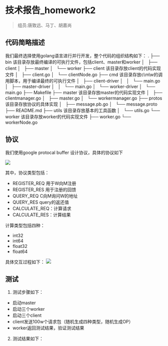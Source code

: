 # 技术报告_homework2

> 组员:唐致远、马丁、胡嘉尚
> 

## 代码简略描述

我们最终选择使用golang语言进行并行开发，整个代码的组织结构如下：
.
├── bin 该目录存放最终编译的可执行文件，包括client、master和worker
│   ├── client
│   ├── master
│   └── worker
├── client 该目录存放client的代码实现文件
│   ├── client.go
│   └── clientNode.go
├── cmd  该目录存放c\m\w的调用脚本，用于编译最终的可执行文件
│   ├── client-driver
│   │   └── main.go
│   ├── master-driver
│   │   └── main.go
│   └── worker-driver
│       └── main.go
├── Makefile
├── master  该目录存放master的代码实现文件
│   ├── clientmanager.go
│   ├── master.go
│   └── workermanager.go
├── protos 该目录存放协议的具体实现
│   ├── message.pb.go
│   └── message.proto
├── README.md
├── utils  该目录存放基本的工具函数
│   └── utils.go
└── worker  该目录存放worker的代码实现文件
    ├── worker.go
    └── workerNode.go

## 协议

我们使用google protocal buffer 设计协议，具体的协议如下

![](1.png)

其中，协议类型包括：
- REGISTER_REQ 用于W向M注册
- REGISTER_RES 用于注册的回馈
- QUERY_REQ C向M询问W的地址
- QUERY_RES query的返还值
- CALCULATE_REQ：计算请求
- CALCULATE_RES：计算结果

计算类型包括四种：
- int32
- int64
- float32
- float64


具体交互过程如下：
![](2.png)

## 测试

1. 测试步骤如下：
- 启动master
- 启动三个worker
- 启动三个client
- client发送100w个请求包（随机生成四种类型，随机生成OP）
- worker返回测试结果，验证测试结果

2. 测试结果如下：
